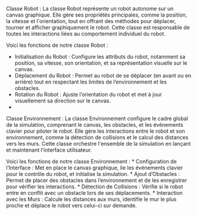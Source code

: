 Classe Robot :
La classe Robot représente un robot autonome sur un canvas graphique.
Elle gère ses propriétés principales, comme la position, la vitesse et l'orientation, 
tout en offrant des méthodes pour déplacer, tourner et afficher graphiquement le robot.
Cette classe est responsable de toutes les interactions liées au comportement individuel du robot.

Voici les fonctions de notre classe Robot :
   * Initialisation du Robot : Configure les attributs du robot, notamment sa position, sa vitesse, son orientation, et sa représentation visuelle sur le canvas.
   * Déplacement du Robot : Permet au robot de se déplacer (en avant ou en arrière) tout en respectant les limites de l’environnement et les obstacles.
   * Rotation du Robot : Ajuste l’orientation du robot et met à jour visuellement sa direction sur le canvas.
   * 
Classe Environnement :
La classe Environnement configure le cadre global de la simulation, 
comprenant le canvas, les obstacles, et les événements clavier pour piloter le robot. 
Elle gère les interactions entre le robot et son environnement, comme la détection de collisions et le calcul des distances vers les murs. 
Cette classe orchestre l'ensemble de la simulation en lançant et maintenant l'interface utilisateur.

Voici les fonctions de notre classe Environnement :
    * Configuration de l’Interface : Met en place le canvas graphique, lie les événements clavier pour le contrôle du robot, et initialise la simulation.
    * Ajout d’Obstacles : Permet de placer des obstacles dans l’environnement et de les enregistrer pour vérifier les interactions.
    * Détection de Collisions : Vérifie si le robot entre en conflit avec un obstacle lors de ses déplacements.
    * Interaction avec les Murs : Calcule les distances aux murs, identifie le mur le plus proche et déplace le robot vers celui-ci sur demande.

